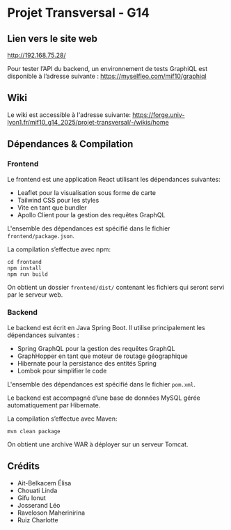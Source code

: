 # Projet Transversal - G14

## Lien vers le site web

http://192.168.75.28/

Pour tester l’API du backend, un environnement de tests GraphiQL est disponible à l’adresse
suivante : https://myselfleo.com/mif10/graphiql

## Wiki

Le wiki est accessible à l'adresse suivante: https://forge.univ-lyon1.fr/mif10_g14_2025/projet-transversal/-/wikis/home

## Dépendances & Compilation

### Frontend

Le frontend est une application React utilisant les dépendances suivantes:

- Leaflet pour la visualisation sous forme de carte
- Tailwind CSS pour les styles
- Vite en tant que bundler
- Apollo Client pour la gestion des requêtes GraphQL

L'ensemble des dépendances est spécifié dans le fichier `frontend/package.json`.

La compilation s’effectue avec npm:

```
cd frontend
npm install
npm run build
```

On obtient un dossier `frontend/dist/` contenant les fichiers qui seront servi par le serveur web.

### Backend

Le backend est écrit en Java Spring Boot. Il utilise principalement les dépendances suivantes :

- Spring GraphQL pour la gestion des requêtes GraphQL
- GraphHopper en tant que moteur de routage géographique
- Hibernate pour la persistance des entités Spring
- Lombok pour simplifier le code

L'ensemble des dépendances est spécifié dans le fichier `pom.xml`.

Le backend est accompagné d’une base de données MySQL gérée automatiquement par Hibernate.

La compilation s’effectue avec Maven:

```
mvn clean package
```

On obtient une archive WAR à déployer sur un serveur Tomcat.

## Crédits

- Ait-Belkacem Élisa
- Chouati Linda
- Gifu Ionut
- Josserand Léo
- Raveloson Maherinirina
- Ruiz Charlotte